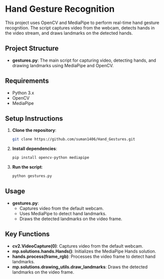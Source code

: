 # Hand Gesture Recognition

This project uses OpenCV and MediaPipe to perform real-time hand gesture recognition. The script captures video from the webcam, detects hands in the video stream, and draws landmarks on the detected hands.

## Project Structure

- **gestures.py**: The main script for capturing video, detecting hands, and drawing landmarks using MediaPipe and OpenCV.

## Requirements

- Python 3.x
- OpenCV
- MediaPipe

## Setup Instructions

1. **Clone the repository**:
    ```bash
    git clone https://github.com/suman1406/Hand_Gestures.git
    ```

2. **Install dependencies**:
    ```bash
    pip install opencv-python mediapipe
    ```

3. **Run the script**:
    ```bash
    python gestures.py
    ```

## Usage

- **gestures.py**:
    - Captures video from the default webcam.
    - Uses MediaPipe to detect hand landmarks.
    - Draws the detected landmarks on the video frame.

## Key Functions

- **cv2.VideoCapture(0)**: Captures video from the default webcam.
- **mp.solutions.hands.Hands()**: Initializes the MediaPipe Hands solution.
- **hands.process(frame_rgb)**: Processes the video frame to detect hand landmarks.
- **mp.solutions.drawing_utils.draw_landmarks**: Draws the detected landmarks on the video frame.